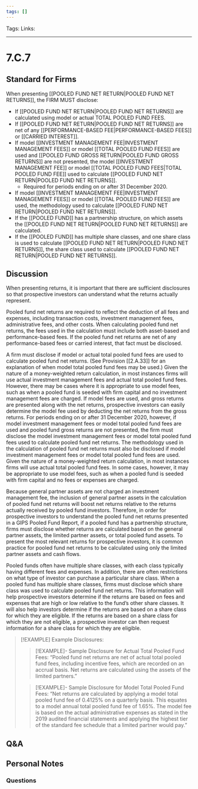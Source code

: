 ```yaml
---
tags: []
---
```

Tags:
Links: 
___
# 7.C.7
## Standard for Firms
When presenting [[POOLED FUND NET RETURN|POOLED FUND NET RETURNS]], the FIRM MUST disclose:
- If [[POOLED FUND NET RETURN|POOLED FUND NET RETURNS]] are calculated using model or actual TOTAL POOLED FUND FEES.
- If [[POOLED FUND NET RETURN|POOLED FUND NET RETURNS]] are net of any [[PERFORMANCE-BASED FEE|PERFORMANCE-BASED FEES]] or [[CARRIED INTEREST]].
- If model [[INVESTMENT MANAGEMENT FEE|INVESTMENT MANAGEMENT FEES]] or model [[TOTAL POOLED FUND FEES]] are used and [[POOLED FUND GROSS RETURN|POOLED FUND GROSS RETURNS]] are not presented, the model [[INVESTMENT MANAGEMENT FEE]] or model [[TOTAL POOLED FUND FEES|TOTAL POOLED FUND FEE]] used to calculate [[POOLED FUND NET RETURN|POOLED FUND NET RETURNS]].
	- Required for periods ending on or after 31 December 2020.
- If model [[INVESTMENT MANAGEMENT FEE|INVESTMENT MANAGEMENT FEES]] or model [[TOTAL POOLED FUND FEES]] are used, the methodology used to calculate [[POOLED FUND NET RETURN|POOLED FUND NET RETURNS]].
- If the [[POOLED FUND]] has a partnership structure, on which assets the [[POOLED FUND NET RETURN|POOLED FUND NET RETURNS]] are calculated.
- If the [[POOLED FUND]] has multiple share classes, and one share class is used to calculate [[POOLED FUND NET RETURN|POOLED FUND NET RETURNS]], the share class used to calculate [[POOLED FUND NET RETURN|POOLED FUND NET RETURNS]].
## Discussion
When presenting returns, it is important that there are sufficient disclosures so that prospective investors can understand what the returns actually represent.

Pooled fund net returns are required to reflect the deduction of all fees and expenses, including transaction costs, investment management fees, administrative fees, and other costs. When calculating pooled fund net returns, the fees used in the calculation must include both asset-based and performance-based fees. If the pooled fund net returns are net of any performance-based fees or carried interest, that fact must be disclosed.

A firm must disclose if model or actual total pooled fund fees are used to calculate pooled fund net returns. (See Provision [[2.A.33]] for an explanation of when model total pooled fund fees may be used.) Given the nature of a money-weighted return calculation, in most instances firms will use actual investment management fees and actual total pooled fund fees. However, there may be cases where it is appropriate to use model fees, such as when a pooled fund is seeded with firm capital and no investment management fees are charged. If model fees are used, and gross returns are presented along with the net returns, prospective investors can easily determine the model fee used by deducting the net returns from the gross returns. For periods ending on or after 31 December 2020, however, if model investment management fees or model total pooled fund fees are used and pooled fund gross returns are not presented, the firm must disclose the model investment management fees or model total pooled fund fees used to calculate pooled fund net returns. The methodology used in the calculation of pooled fund net returns must also be disclosed if model investment management fees or model total pooled fund fees are used. Given the nature of a money-weighted return calculation, in most instances firms will use actual total pooled fund fees. In some cases, however, it may be appropriate to use model fees, such as when a pooled fund is seeded with firm capital and no fees or expenses are charged.

Because general partner assets are not charged an investment management fee, the inclusion of general partner assets in the calculation of pooled fund net returns will boost net returns relative to the returns actually received by pooled fund investors. Therefore, in order for prospective investors to understand the pooled fund net returns presented in a GIPS Pooled Fund Report, if a pooled fund has a partnership structure, firms must disclose whether returns are calculated based on the general partner assets, the limited partner assets, or total pooled fund assets. To present the most relevant returns for prospective investors, it is common practice for pooled fund net returns to be calculated using only the limited partner assets and cash flows.

Pooled funds often have multiple share classes, with each class typically having different fees and expenses. In addition, there are often restrictions on what type of investor can purchase a particular share class. When a pooled fund has multiple share classes, firms must disclose which share class was used to calculate pooled fund net returns. This information will help prospective investors determine if the returns are based on fees and expenses that are high or low relative to the fund’s other share classes. It will also help investors determine if the returns are based on a share class for which they are eligible. If the returns are based on a share class for which they are not eligible, a prospective investor can then request information for a share class for which they are eligible.

> [!EXAMPLE] Example Disclosures:
> > [!EXAMPLE]- Sample Disclosure for Actual Total Pooled Fund Fees: 
> > “Pooled fund net returns are net of actual total pooled fund fees, including incentive fees, which are recorded on an accrual basis. Net returns are calculated using the assets of the limited partners.”
> 
> > [!EXAMPLE]- Sample Disclosure for Model Total Pooled Fund Fees: 
> > “Net returns are calculated by applying a model total pooled fund fee of 0.4125% on a quarterly basis. This equates to a model annual total pooled fund fee of 1.65%. The model fee is based on the actual administrative expenses as stated in the 2019 audited financial statements and applying the highest tier of the standard fee schedule that a limited partner would pay.”

## Q&A

## Personal Notes

### Questions